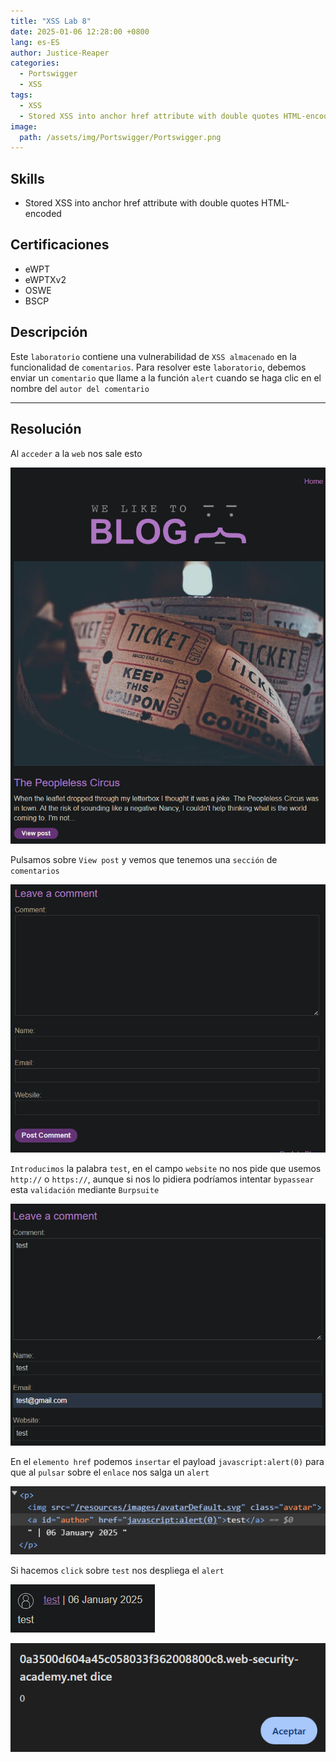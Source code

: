```yaml
---
title: "XSS Lab 8"
date: 2025-01-06 12:28:00 +0800
lang: es-ES
author: Justice-Reaper
categories:
  - Portswigger
  - XSS
tags:
  - XSS
  - Stored XSS into anchor href attribute with double quotes HTML-encoded
image:
  path: /assets/img/Portswigger/Portswigger.png
---
```


## Skills

- Stored XSS into anchor href attribute with double quotes HTML-encoded

## Certificaciones

- eWPT
- eWPTXv2
- OSWE
- BSCP
  
## Descripción

Este `laboratorio` contiene una vulnerabilidad de `XSS almacenado` en la funcionalidad de `comentarios`. Para resolver este `laboratorio`, debemos enviar un `comentario` que llame a la función `alert` cuando se haga clic en el nombre del `autor del comentario`

---

## Resolución

Al `acceder` a la `web` nos sale esto

![](/assets/img/XSS-Lab-8/image_1.png)

Pulsamos sobre `View post` y vemos que tenemos una `sección` de `comentarios`

![](/assets/img/XSS-Lab-8/image_2.png)

`Introducimos` la palabra `test`, en el campo `website` no nos pide que usemos `http://` o `https://`, aunque si nos lo pidiera podríamos intentar `bypassear` esta `validación` mediante `Burpsuite`

![](/assets/img/XSS-Lab-8/image_3.png)

En el `elemento href` podemos `insertar` el payload `javascript:alert(0)` para que al `pulsar` sobre el `enlace` nos salga un `alert`

![](/assets/img/XSS-Lab-8/image_4.png)

Si hacemos `click` sobre `test` nos despliega el `alert`

![](/assets/img/XSS-Lab-8/image_5.png)

![](/assets/img/XSS-Lab-8/image_6.png)
